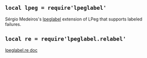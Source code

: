 ﻿---
tagline: parsing expression grammars (with Labels)
---

## `local lpeg = require'lpeglabel'`

Sérgio Medeiros's [lpeglabel][lpeglabel doc] extension of LPeg that supports labeled failures.

## `local re = require'lpeglabel.relabel'`

[lpeglabel.re doc]

[lpeglabel.re doc]: https://github.com/sqmedeiros/lpeglabel#relabel-syntax
[lpeglabel doc]:    https://github.com/sqmedeiros/lpeglabel/blob/master/README.md

